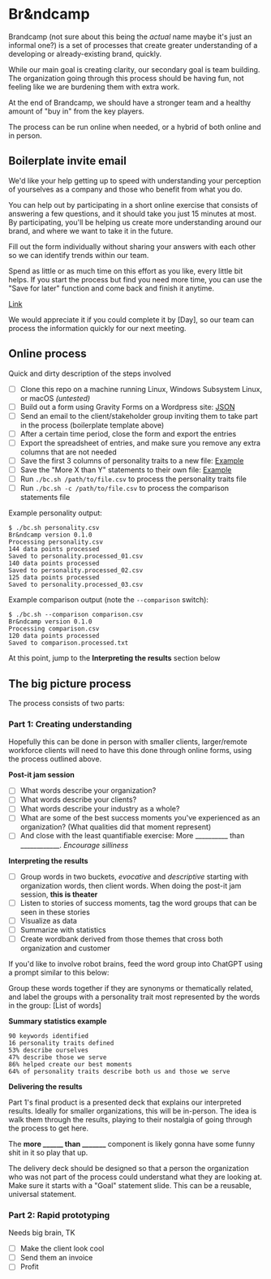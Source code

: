 
# Br&ndcamp

Brandcamp (not sure about this being the _actual_ name maybe it's just an informal one?) is a set of processes that create greater understanding of a developing or already-existing brand, quickly.

While our main goal is creating clarity, our secondary goal is team building. The organization going through this process should be having fun, not feeling like we are burdening them with extra work. 

At the end of Brandcamp, we should have a stronger team and a healthy amount of "buy in" from the key players.

The process can be run online when needed, or a hybrid of both online and in person.

## Boilerplate invite email

We'd like your help getting up to speed with understanding your perception of yourselves as a company and those who benefit from what you do.

You can help out by participating in a short online exercise that consists of answering a few questions, and it should take you just 15 minutes at most. By participating, you'll be helping us create more understanding around our brand, and where we want to take it in the future.

Fill out the form individually without sharing your answers with each other so we can identify trends within our team.

Spend as little or as much time on this effort as you like, every little bit helps. If you start the process but find you need more time, you can use the "Save for later" function and come back and finish it anytime.

[Link](https://####)

We would appreciate it if you could complete it by [Day], so our team can process the information quickly for our next meeting.

## Online process

Quick and dirty description of the steps involved

 - [ ] Clone this repo on a machine running Linux, Windows Subsystem Linux, or macOS _(untested)_
 - [ ] Build out a form using Gravity Forms on a Wordpress site: [JSON](https://github.com/EMRL/brandcamp/blob/main/gf/json/gravityforms-export.json)
 - [ ] Send an email to the client/stakeholder group inviting them to take part in the process (boilerplate template above)
 - [ ] After a certain time period, close the form and export the entries
 - [ ] Export the spreadsheet of entries, and make sure you remove any extra columns that are not needed
 - [ ] Save the first 3 columns of personality traits to a new file: [Example](https://github.com/EMRL/brandcamp/blob/main/gf/example.csv)
 - [ ] Save the "More X than Y" statements to their own file: [Example](https://github.com/EMRL/brandcamp/blob/main/gf/comparison-example.csv)
 - [ ] Run `./bc.sh /path/to/file.csv` to process the personality traits file
 - [ ] Run `./bc.sh -c /path/to/file.csv` to process the comparison statements file

Example personality output:
```
$ ./bc.sh personality.csv
Br&ndcamp version 0.1.0
Processing personality.csv
144 data points processed
Saved to personality.processed_01.csv
140 data points processed
Saved to personality.processed_02.csv
125 data points processed
Saved to personality.processed_03.csv
```
Example comparison output (note the `--comparison` switch):
```
$ ./bc.sh --comparison comparison.csv
Br&ndcamp version 0.1.0
Processing comparison.csv
120 data points processed
Saved to comparison.processed.txt
```

At this point, jump to the **Interpreting the results** section below

## The big picture process

The process consists of two parts: 

### Part 1:  Creating understanding
Hopefully this can be done in person with smaller clients, larger/remote workforce clients will need to have this done through online forms, using the process outlined above.

**Post-it jam session**

 - [ ] What words describe your organization?
 - [ ] What words describe your clients?
 - [ ] What words describe your industry as a whole?
 - [ ] What are some of the best success moments you've experienced as an organization? (What qualities did that moment represent)
 - [ ] And close with the least quantifiable exercise: More __________ than ____________. _Encourage silliness_

**Interpreting the results**

 - [ ] Group words in two buckets, _evocative_ and _descriptive_ starting with organization words, then client words. When doing the post-it jam session, **this is theater** 
 - [ ] Listen to stories of success moments, tag the word groups that can be seen in these stories
 - [ ] Visualize as data
 - [ ] Summarize with statistics
 - [ ] Create wordbank derived from those themes that cross both organization and customer

If you'd like to involve robot brains, feed the word group into ChatGPT using a prompt similar to this below:

Group these words together if they are synonyms or thematically related, and label the groups with a personality trait most represented by the words in the group: [List of words]

**Summary statistics example**

    90 keywords identified
    16 personality traits defined
    53% describe ourselves
    47% describe those we serve
    86% helped create our best moments
    64% of personality traits describe both us and those we serve

**Delivering the results**

Part 1's final product is a presented deck that explains our interpreted results. Ideally for smaller organizations, this will be in-person. The idea is walk them through the results, playing to their nostalgia of going through the process to get here. 

The **more ______ than _______** component is likely gonna have some funny shit in it so play that up.

The delivery deck should be designed so that a person the organization who was not part of the process could understand what they are looking at. Make sure it starts with a "Goal" statement slide. This can be a reusable, universal statement.

### Part 2: Rapid prototyping
Needs big brain, TK

 - [ ] Make the client look cool
 - [ ] Send them an invoice
 - [ ] Profit
